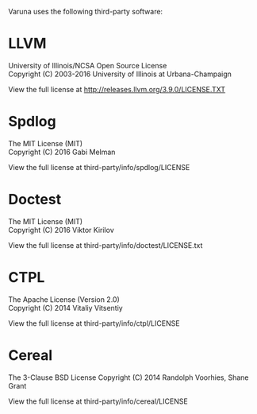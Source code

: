 Varuna uses the following third-party software:

# LLVM

University of Illinois/NCSA Open Source License  
Copyright (C) 2003-2016 University of Illinois at Urbana-Champaign

View the full license at http://releases.llvm.org/3.9.0/LICENSE.TXT

# Spdlog

The MIT License (MIT)  
Copyright (C) 2016 Gabi Melman

View the full license at third-party/info/spdlog/LICENSE

# Doctest

The MIT License (MIT)  
Copyright (C) 2016 Viktor Kirilov

View the full license at third-party/info/doctest/LICENSE.txt

# CTPL

The Apache License (Version 2.0)  
Copyright (C) 2014 Vitaliy Vitsentiy

View the full license at third-party/info/ctpl/LICENSE

# Cereal

The 3-Clause BSD License
Copyright (C) 2014 Randolph Voorhies, Shane Grant

View the full license at third-party/info/cereal/LICENSE
